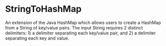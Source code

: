 # StringToHashMap
An extension of the Java HashMap which allows users to create a HashMap from a String of key/value pairs. The input String
requires 2 distinct delimiters: 1) a delimiter separating each key/value pair, and 2) a delimiter separating each key and value.
